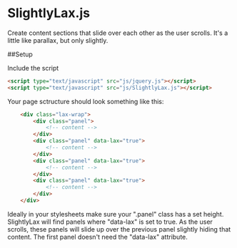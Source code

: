 SlightlyLax.js
==============

Create content sections that slide over each other as the user scrolls. It's a little like parallax, but only slightly.

##Setup

Include the script

```HTML
<script type="text/javascript" src="js/jquery.js"></script>
<script type="text/javascript" src="js/SlightlyLax.js"></script>
```

Your page sctructure should look something like this:

```HTML
	<div class="lax-wrap">
		<div class="panel">
			<!-- content -->
		</div>
		<div class="panel" data-lax="true">
			<!-- content -->
		</div>
		<div class="panel" data-lax="true">
			<!-- content -->
		</div>
		<div class="panel" data-lax="true">
			<!-- content -->
		</div>
	</div>
```

Ideally in your stylesheets make sure your ".panel" class has a set height. SlightlyLax will find panels where "data-lax" is set to true. As the user scrolls, these panels will slide up over the previous panel slightly hiding that content. The first panel doesn't need the "data-lax" attribute.
